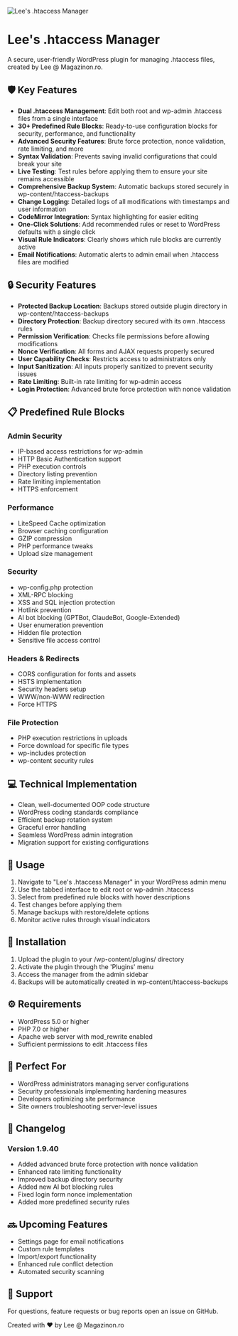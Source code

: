 ![Lee's .htaccess Manager](https://repository-images.githubusercontent.com/946958652/867ef4f7-8a60-48d0-9b62-23406c56fbcd)

# Lee's .htaccess Manager

A secure, user-friendly WordPress plugin for managing .htaccess files, created by Lee @ Magazinon.ro.

## 🛡️ Key Features

- **Dual .htaccess Management**: Edit both root and wp-admin .htaccess files from a single interface
- **30+ Predefined Rule Blocks**: Ready-to-use configuration blocks for security, performance, and functionality
- **Advanced Security Features**: Brute force protection, nonce validation, rate limiting, and more
- **Syntax Validation**: Prevents saving invalid configurations that could break your site
- **Live Testing**: Test rules before applying them to ensure your site remains accessible
- **Comprehensive Backup System**: Automatic backups stored securely in wp-content/htaccess-backups
- **Change Logging**: Detailed logs of all modifications with timestamps and user information
- **CodeMirror Integration**: Syntax highlighting for easier editing
- **One-Click Solutions**: Add recommended rules or reset to WordPress defaults with a single click
- **Visual Rule Indicators**: Clearly shows which rule blocks are currently active
- **Email Notifications**: Automatic alerts to admin email when .htaccess files are modified

## 🔒 Security Features

- **Protected Backup Location**: Backups stored outside plugin directory in wp-content/htaccess-backups
- **Directory Protection**: Backup directory secured with its own .htaccess rules
- **Permission Verification**: Checks file permissions before allowing modifications
- **Nonce Verification**: All forms and AJAX requests properly secured
- **User Capability Checks**: Restricts access to administrators only
- **Input Sanitization**: All inputs properly sanitized to prevent security issues
- **Rate Limiting**: Built-in rate limiting for wp-admin access
- **Login Protection**: Advanced brute force protection with nonce validation

## 📋 Predefined Rule Blocks

### Admin Security
- IP-based access restrictions for wp-admin
- HTTP Basic Authentication support
- PHP execution controls
- Directory listing prevention
- Rate limiting implementation
- HTTPS enforcement

### Performance
- LiteSpeed Cache optimization
- Browser caching configuration
- GZIP compression
- PHP performance tweaks
- Upload size management

### Security
- wp-config.php protection
- XML-RPC blocking
- XSS and SQL injection protection
- Hotlink prevention
- AI bot blocking (GPTBot, ClaudeBot, Google-Extended)
- User enumeration prevention
- Hidden file protection
- Sensitive file access control

### Headers & Redirects
- CORS configuration for fonts and assets
- HSTS implementation
- Security headers setup
- WWW/non-WWW redirection
- Force HTTPS

### File Protection
- PHP execution restrictions in uploads
- Force download for specific file types
- wp-includes protection
- wp-content security rules

## 💻 Technical Implementation

- Clean, well-documented OOP code structure
- WordPress coding standards compliance
- Efficient backup rotation system
- Graceful error handling
- Seamless WordPress admin integration
- Migration support for existing configurations

## 🚀 Usage

1. Navigate to "Lee's .htaccess Manager" in your WordPress admin menu
2. Use the tabbed interface to edit root or wp-admin .htaccess
3. Select from predefined rule blocks with hover descriptions
4. Test changes before applying them
5. Manage backups with restore/delete options
6. Monitor active rules through visual indicators

## 🔧 Installation

1. Upload the plugin to your /wp-content/plugins/ directory
2. Activate the plugin through the 'Plugins' menu
3. Access the manager from the admin sidebar
4. Backups will be automatically created in wp-content/htaccess-backups

## ⚙️ Requirements

- WordPress 5.0 or higher
- PHP 7.0 or higher
- Apache web server with mod_rewrite enabled
- Sufficient permissions to edit .htaccess files

## 🌟 Perfect For

- WordPress administrators managing server configurations
- Security professionals implementing hardening measures
- Developers optimizing site performance
- Site owners troubleshooting server-level issues

## 🔄 Changelog

### Version 1.9.40
- Added advanced brute force protection with nonce validation
- Enhanced rate limiting functionality
- Improved backup directory security
- Added new AI bot blocking rules
- Fixed login form nonce implementation
- Added more predefined security rules

## 🔜 Upcoming Features

- Settings page for email notifications
- Custom rule templates
- Import/export functionality
- Enhanced rule conflict detection
- Automated security scanning

## 💬 Support

For questions, feature requests or bug reports open an issue on GitHub.

Created with ❤️ by Lee @ Magazinon.ro
